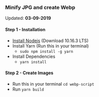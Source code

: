 ### Minify JPG and create Webp

Updated: __03-09-2019__

#### Step 1 - Installation
- [Install Nodejs](https://nodejs.org/en/) (Download 10.16.3 LTS)
- Install Yarn (Run this in your terminal)
  - `sudo npm install -g yarn`
- Install Dependencies
  - `yarn install`

#### Step 2 - Create Images
- Run this in your terminal `cd webp-script`
- Run `yarn build`

